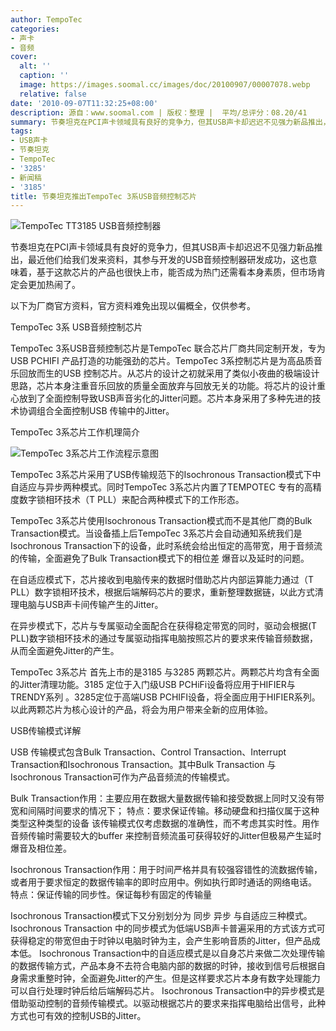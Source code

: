 ```yaml
---
author: TempoTec
categories:
- 声卡
- 音频
cover:
  alt: ''
  caption: ''
  image: https://images.soomal.cc/images/doc/20100907/00007078.webp
  relative: false
date: '2010-09-07T11:32:25+08:00'
description: 源自：www.soomal.com | 版权：整理 |  平均/总评分：08.20/41
summary: 节奏坦克在PCI声卡领域具有良好的竞争力，但其USB声卡却迟迟不见强力新品推出，最近他们给我们发来资料，其参与开发的USB音频控制器研发成功，这也意味着，基于这款芯片的产品也很快上市，能否成为热门还需看本身素质，但市场肯定会更加热闹了。
tags:
- USB声卡
- 节奏坦克
- TempoTec
- '3285'
- 新闻稿
- '3185'
title: 节奏坦克推出TempoTec 3系USB音频控制芯片
---
```


![TempoTec TT3185 USB音频控制器](https://images.soomal.cc/images/doc/20100907/00007079.webp)



节奏坦克在PCI声卡领域具有良好的竞争力，但其USB声卡却迟迟不见强力新品推出，最近他们给我们发来资料，其参与开发的USB音频控制器研发成功，这也意味着，基于这款芯片的产品也很快上市，能否成为热门还需看本身素质，但市场肯定会更加热闹了。



以下为厂商官方资料，官方资料难免出现以偏概全，仅供参考。



TempoTec 3系 USB音频控制芯片



TempoTec 3系USB音频控制芯片是TempoTec 联合芯片厂商共同定制开发，专为USB PCHIFI 产品打造的功能强劲的芯片。TempoTec 3系控制芯片是为高品质音乐回放而生的USB 控制芯片。从芯片的设计之初就采用了类似小夜曲的极端设计思路，芯片本身注重音乐回放的质量全面放弃与回放无关的功能。将芯片的设计重心放到了全面控制导致USB声音劣化的Jitter问题。芯片本身采用了多种先进的技术协调组合全面控制USB 传输中的Jitter。



TempoTec 3系芯片工作机理简介



![TempoTec 3系芯片工作流程示意图](https://images.soomal.cc/images/doc/20100907/00007078.webp)



TempoTec 3系芯片采用了USB传输规范下的Isochronous Transaction模式下中 自适应与异步两种模式。同时TempoTec 3系芯片内置了TEMPOTEC 专有的高精度数字锁相环技术（T PLL）来配合两种模式下的工作形态。



TempoTec 3系芯片使用Isochronous Transaction模式而不是其他厂商的Bulk Transaction模式。当设备插上后TempoTec 3系芯片会自动通知系统我们是Isochronous Transaction下的设备，此时系统会给出恒定的高带宽，用于音频流的传输，全面避免了Bulk Transaction模式下的相位差 爆音以及延时的问题。



在自适应模式下，芯片接收到电脑传来的数据时借助芯片内部运算能力通过（T PLL）数字锁相环技术，根据后端解码芯片的要求，重新整理数据链，以此方式清理电脑与USB声卡间传输产生的Jitter。



在异步模式下，芯片与专属驱动全面配合在获得稳定带宽的同时，驱动会根据(T PLL)数字锁相环技术的通过专属驱动指挥电脑按照芯片的要求来传输音频数据，从而全面避免Jitter的产生。



TempoTec 3系芯片 首先上市的是3185 与3285 两颗芯片。两颗芯片均含有全面的Jitter清理功能。3185 定位于入门级USB 
PCHiFi设备将应用于HIFIER与TRENDY系列 。3285定位于高端USB PCHIFI设备，将全面应用于HIFIER系列。以此两颗芯片为核心设计的产品，将会为用户带来全新的应用体验。



USB传输模式详解



USB 传输模式包含Bulk Transaction、Control Transaction、Interrupt Transaction和Isochronous Transaction。其中Bulk Transaction 与Isochronous Transaction可作为产品音频流的传输模式。

Bulk Transaction作用：主要应用在数据大量数据传输和接受数据上同时又没有带宽和间隔时间要求的情况下； 
特点：要求保证传输。移动硬盘和扫描仪属于这种类型这种类型的设备
该传输模式仅考虑数据的准确性，而不考虑其实时性。用作音频传输时需要较大的buffer 来控制音频流虽可获得较好的Jitter但极易产生延时 爆音及相位差。

Isochronous Transaction作用：用于时间严格并具有较强容错性的流数据传输，或者用于要求恒定的数据传输率的即时应用中。例如执行即时通话的网络电话。 
特点：保证传输的同步性。保证每秒有固定的传输量

Isochronous Transaction模式下又分别划分为 同步 异步 与自适应三种模式。 
Isochronous Transaction 中的同步模式为低端USB声卡普遍采用的方式该方式可获得稳定的带宽但由于时钟以电脑时钟为主，会产生影响音质的Jitter，但产品成本低。
Isochronous Transaction中的自适应模式是以自身芯片来做二次处理传输的数据传输方式，产品本身不去符合电脑内部的数据的时钟，接收到信号后根据自身需求重整时钟，全面避免Jitter的产生。但是这样要求芯片本身有数字处理能力可以自行处理时钟后给后端解码芯片。
Isochronous Transaction中的异步模式是借助驱动控制的音频传输模式。以驱动根据芯片的要求来指挥电脑给出信号，此种方式也可有效的控制USB的Jitter。